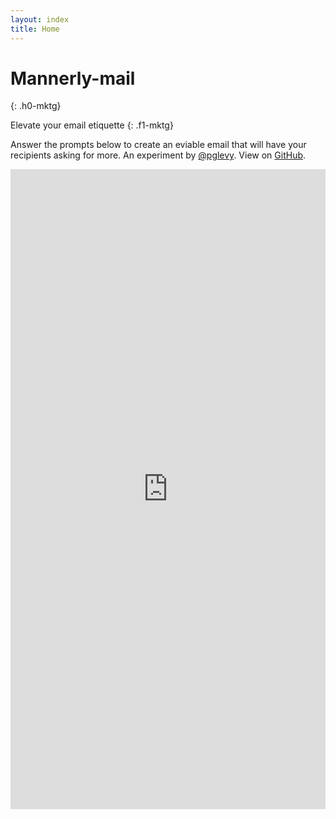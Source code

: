 ```yaml
---
layout: index
title: Home
---
```

# Mannerly-mail
{: .h0-mktg}

Elevate your email etiquette
{: .f1-mktg}

Answer the prompts below to create an eviable email that will have your recipients asking for more. An experiment by [@pglevy](https://twitter.com/pglevy). View on [GitHub](https://github.com/pglevy/mannerly-email).

<iframe src="https://docs.google.com/forms/d/e/1FAIpQLSeqckUZmz7DbhDhB70zlr7uftS15ZUGS_fA9aENV6XdU_EaSw/viewform?embedded=true" width="100%" height="1024" frameborder="0" marginheight="0" marginwidth="0">Loading…</iframe>
